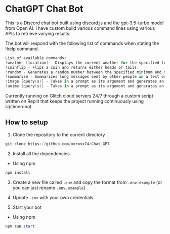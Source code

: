 # ChatGPT Chat Bot

This is a Discord chat bot built using discord.js and the gpt-3.5-turbo model from Open AI. 
I have custom build various command lines using various APIs to retrieve varying results. 

The bot will respond with the following list of commands when stating the !help command.
```powershell
List of available commands:
!weather [location] - Displays the current weather for the specified location. (50/day)
!coinflip - Flips a coin and returns either heads or tails.
!random - Generates a random number between the specified minimum and maximum values.
!summarize - Summarizes long messages sent by other people in a text or voice channel. (currently not working)
!image [query(s)] - Takes in a prompt as its argument and generates an image using a Stable Diffusion v1.5 model
!anime [query(s)] - Takes in a prompt as its argument and generates an image using Fantasy.ai
```
Currently running on Glitch cloud servers 24/7 through a custom script written on Replit that keeps the project running continuously using Uptimerobot.

## How to setup

1. Clone the repository to the current directory

```powershell
git clone https://github.com/xerovx74/Chat_GPT 
```

2. Install all the dependencies

- Using npm
```powershell
npm install
```

3. Create a new file called `.env` and copy the format from `.env.example` (or you can just rename `.env.example`)

4. Update `.env` with your own credentials.

5. Start your bot

- Using npm
```powershell
npm run start
```
